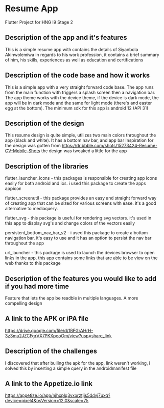 # Resume App

Flutter Project for HNG I9 Stage 2

## Description of the app and it's features

This is a simple resume app with contains the details of Siyanbola Akinwolemiwa in regards to his work profession, it contains a brief summary of him, his skills, experiences as well as education and certifications

## Description of the code base and how it works

This is a simple app with a very straight forward code base. The app runs from the main function with triggers a splash screen then a navigation bar. The app theme works with the device theme, if the device is dark mode, the app will be in dark mode and the same for light mode (there's and easter egg at the bottom). The minimum sdk for this app is android 12 (API 31)

## Description of the design

This resume design is quite simple, utilizes two main colors throughout the app (black and white). It has a bottom nav bar, and app bar
Inspiration for the design was gotten from https://dribbble.com/shots/15273424-Resume-CV-Mobile-Shots the design was tweaked a little for the app

## Description of the libraries
flutter_launcher_icons - this packages is responsible for creating app icons easily for both android and ios. i used this package to create the apps appicon

flutter_screenutil - this package provides an easy and straight forward way of creating app that can be sized for various screens with ease. it's a good alternative to mediaquery.

flutter_svg - this package is useful for rendering svg vectors. it's used in this app to display svg's and change colors of the vectors easily

persistent_bottom_nav_bar_v2 - i used this package to create a bottom navigation bar. it's easy to use and it has an option to persist the nav bar throughout the app

url_launcher - this package is used to launch the devices browser to open links in the app. this app contains some links that are able to be view on the web thanks to this package

## Description of the features you would like to add if you had more time
Feature that lets the app be readble in multiple languages. A more compelling design

## A link to the APK or iPA file
https://drive.google.com/file/d/1BFGrAHrH-3z3mu2JZCFgrVX7PKXpeoOm/view?usp=share_link

## Description of the challenges
I discovered that after builing the apk for the app, link weren't working, i solved this by inserting a simple query in the androidmanifest file

## A link to the Appetize.io link
https://appetize.io/app/njhxplq3vxorztjis5ddvj7uxq?device=pixel4&osVersion=12.0&scale=75
